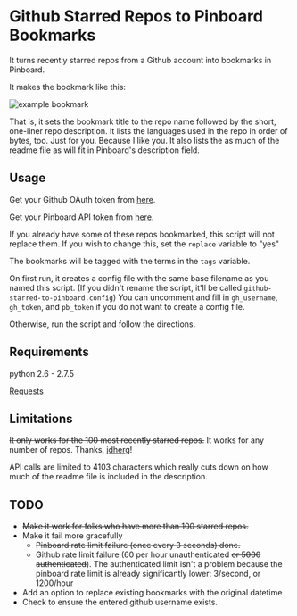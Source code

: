 Github Starred Repos to Pinboard Bookmarks
==========================================

It turns recently starred repos from a Github account into bookmarks in Pinboard.

It makes the bookmark like this:

![example bookmark](https://raw.github.com/cmchap/github-starred-to-pinboard/master/screenshot.png)

That is, it sets the bookmark title to the repo name followed by the short, one-liner repo description. It lists the languages used in the repo in order of bytes, too. Just for you. Because I like you. It also lists the as much of the readme file as will fit in Pinboard's description field. 

Usage
-----

Get your Github OAuth token from [here](https://github.com/settings/applications).

Get your Pinboard API token from [here](https://pinboard.in/settings/password).

If you already have some of these repos bookmarked, this script will not replace them. If you wish to change this, set the ```replace``` variable to "yes"

The bookmarks will be tagged with the terms in the ```tags``` variable.

On first run, it creates a config file with the same base filename as you named this script. (If you didn't rename the script, it'll be called ```github-starred-to-pinboard.config```)
You can uncomment and fill in ```gh_username```, ```gh_token```, and ```pb_token``` if you do not want to create a config file. 

Otherwise, run the script and follow the directions.


Requirements
------------

python 2.6 - 2.7.5

[Requests](http://docs.python-requests.org/en/latest/)

Limitations
-----------

<del>It only works for the 100 most recently starred repos.</del> It works for any number of repos. Thanks, [jdherg](https://github.com/jdherg)!

API calls are limited to 4103 characters which really cuts down on how much of the readme file is included in the description.

TODO
----

* <del>Make it work for folks who have more than 100 starred repos.</del>
* Make it fail more gracefully
	* <del>Pinboard rate limit failure (once every 3 seconds)<del> done. 
	* Github rate limit failure (60 per hour unauthenticated <del> or 5000 authenticated</del>). The authenticated limit isn't a problem because the pinboard rate limit is already significantly lower: 3/second, or 1200/hour
* Add an option to replace existing bookmarks with the original datetime
* Check to ensure the entered github username exists.